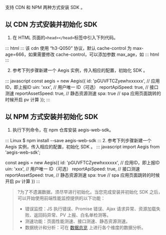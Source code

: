 ﻿支持 CDN 和 NPM 两种方式安装 SDK 。


## 以 CDN 方式安装并初始化 SDK
1. 在 HTML 页面的`<head></head>`标签中引入下列代码。
<dx-codeblock>
::: html
<script src="https://cdn-go.cn/aegis/aegis-sdk/latest/aegis.min.js"></script>
:::
</dx-codeblock>
该 cdn 使用 “h3-Q050” 协议，默认 cache-control 为 max-age=666，如果需要修改 cache-control，可以添加参数 max_age，如
<dx-codeblock>
::: html
<script src="https://cdn-go.cn/aegis/aegis-sdk/latest/aegis.min.js?max_age=3600"></script>
:::
</dx-codeblock>

2. 参考下列步骤新建一个 Aegis 实例，传入相应的配置，初始化 SDK 。
<dx-codeblock>
:::  javascript
const aegis = new Aegis({
    id: 'pGUVFTCZyewhxxxxxx', // 应用ID，即上报ID
    uin: 'xxx', // 用户唯一 ID（可选）
    reportApiSpeed: true, // 接口测速
    reportAssetSpeed: true, // 静态资源测速
    spa: true // spa 应用页面跳转的时候开启 pv 计算
});
:::
</dx-codeblock>

## 以 NPM 方式安装并初始化 SDK


1. 执行下列命令，在 npm 仓库安装 aegis-web-sdk。
 <dx-codeblock>
::: Linux
$ npm install --save aegis-web-sdk
:::
</dx-codeblock>
2. 参考下列步骤新建一个 Aegis 实例，传入相应的配置，初始化 SDK 。
<dx-codeblock>
:::  javascript
import Aegis from 'aegis-web-sdk';

const aegis = new Aegis({
    id: 'pGUVFTCZyewhxxxxxx', // 应用ID，即上报ID
    uin: 'xxx', // 用户唯一 ID（可选）
    reportApiSpeed: true, // 接口测速
    reportAssetSpeed: true, // 静态资源测速
    spa: true // spa 应用页面跳转的时候开启 pv 计算
})
:::
</dx-codeblock>

>?为了不遗漏数据，须尽早进行初始化。当您完成安装并初始化 SDK 之后，可以开始使用前端性能监控提供的以下功能：
>
>- 错误监控：JS 执行错误、Promise 错误、Ajax 请求异常、资源加载失败、返回码异常、PV 上报、白名单检测等。  
>- 测速功能：页面性能测速、接口测速、静态资源测速。
>- 数据统计和分析：可在 [数据总览](https://console.cloud.tencent.com/rum/web) 上进行各个维度的数据分析。
